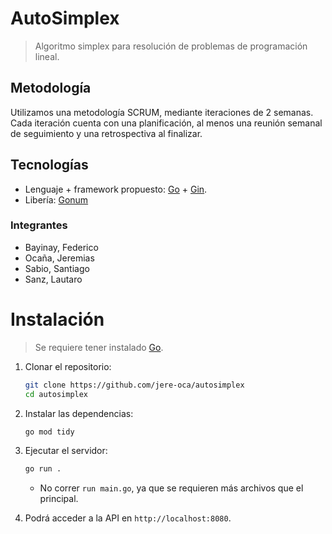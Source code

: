 # AutoSimplex

> Algoritmo simplex para resolución de problemas de programación lineal.

## Metodología

Utilizamos una metodología SCRUM, mediante iteraciones de 2 semanas. Cada iteración cuenta con una planificación, al menos una reunión semanal de seguimiento y una retrospectiva al finalizar.

## Tecnologías

- Lenguaje + framework propuesto: [Go](https://go.dev/) + [Gin](https://gin-gonic.com/).
- Libería: [Gonum](https://www.gonum.org/)

### Integrantes

- Bayinay, Federico
- Ocaña, Jeremias
- Sabio, Santiago
- Sanz, Lautaro

# Instalación

> Se requiere tener instalado [Go](https://go.dev/doc/install).

1. Clonar el repositorio:
   ```bash
   git clone https://github.com/jere-oca/autosimplex
   cd autosimplex
   ```
   
2. Instalar las dependencias:
   ```bash
   go mod tidy
   ```
   
3. Ejecutar el servidor:
   ```bash
   go run .
   ```
   - No correr `run main.go`, ya que se requieren más archivos que el principal.
   
4. Podrá acceder a la API en `http://localhost:8080`.
